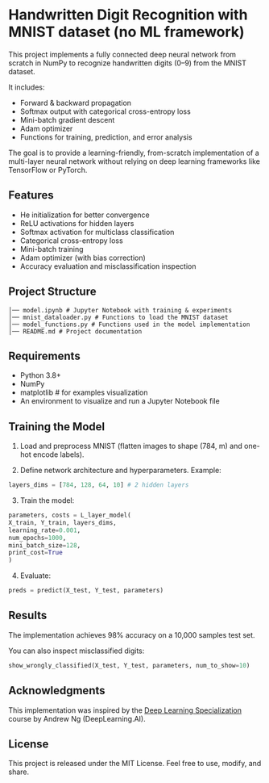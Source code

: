 # Handwritten Digit Recognition with MNIST dataset (no ML framework)

This project implements a fully connected deep neural network from scratch in NumPy to recognize handwritten digits (0–9) from the MNIST dataset.

It includes:

- Forward & backward propagation
- Softmax output with categorical cross-entropy loss
- Mini-batch gradient descent
- Adam optimizer
- Functions for training, prediction, and error analysis

The goal is to provide a learning-friendly, from-scratch implementation of a multi-layer neural network without relying on deep learning frameworks like TensorFlow or PyTorch.

## Features

- He initialization for better convergence
- ReLU activations for hidden layers
- Softmax activation for multiclass classification
- Categorical cross-entropy loss
- Mini-batch training
- Adam optimizer (with bias correction)
- Accuracy evaluation and misclassification inspection

## Project Structure

```
│── model.ipynb # Jupyter Notebook with training & experiments
│── mnist_dataloader.py # Functions to load the MNIST dataset
│── model_functions.py # Functions used in the model implementation
│── README.md # Project documentation
```

## Requirements

- Python 3.8+
- NumPy
- matplotlib # for examples visualization
- An environment to visualize and run a Jupyter Notebook file

## Training the Model

1. Load and preprocess MNIST (flatten images to shape (784, m) and one-hot encode labels).

2. Define network architecture and hyperparameters. Example:

```python
layers_dims = [784, 128, 64, 10] # 2 hidden layers
```

3. Train the model:

```python
parameters, costs = L_layer_model(
X_train, Y_train, layers_dims,
learning_rate=0.001,
num_epochs=1000,
mini_batch_size=128,
print_cost=True
)
```

4. Evaluate:

```python
preds = predict(X_test, Y_test, parameters)
```

## Results

The implementation achieves 98% accuracy on a 10,000 samples test set.

You can also inspect misclassified digits:

```python
show_wrongly_classified(X_test, Y_test, parameters, num_to_show=10)
```

## Acknowledgments

This implementation was inspired by the [Deep Learning Specialization](https://www.deeplearning.ai/) course by Andrew Ng (DeepLearning.AI).

## License

This project is released under the MIT License. Feel free to use, modify, and share.
